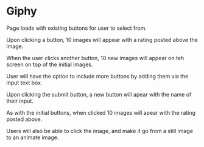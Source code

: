 # Giphy

Page loads with existing buttons for user to select from.

Upon clicking a button, 10 images will appear with a rating posted above the image.

When the user clicks another button, 10 new images will appear on teh screen on top of the initial images. 

User will have the option to include more buttons by adding them via the input text box. 

Upon clicking the submit button, a new button will apear with the name of their input. 

As with the initial buttons, when clicked 10 images will apear with the rating posted above. 

Users will also be able to click the image, and make it go from a still image to an animate image. 